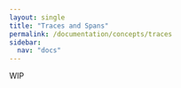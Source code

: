 ```yaml
---
layout: single
title: "Traces and Spans"
permalink: /documentation/concepts/traces
sidebar:
  nav: "docs"
---
```

WIP